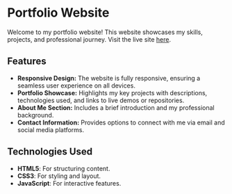 # Portfolio Website

Welcome to my portfolio website! This website showcases my skills, projects, and professional journey. Visit the live site [here](https://shubhamdhone123.github.io/Portfolio/).

## Features

- **Responsive Design:** The website is fully responsive, ensuring a seamless user experience on all devices.
- **Portfolio Showcase:** Highlights my key projects with descriptions, technologies used, and links to live demos or repositories.
- **About Me Section:** Includes a brief introduction and my professional background.
- **Contact Information:** Provides options to connect with me via email and social media platforms.

## Technologies Used

- **HTML5**: For structuring content.
- **CSS3**: For styling and layout.
- **JavaScript**: For interactive features.

